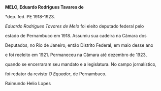 **MELO, Eduardo Rodrigues Tavares de**



\*dep. fed. PE 1918-1923.



*Eduardo Rodrigues Tavares de Melo* foi eleito deputado federal pelo

estado de Pernambuco em 1918. Assumiu sua cadeira na Câmara dos

Deputados, no Rio de Janeiro, então Distrito Federal, em maio desse ano

e foi reeleito em 1921. Permaneceu na Câmara até dezembro de 1923,

quando se encerraram seu mandato e a legislatura. No campo jornalístico,

foi redator da revist*a O Equador*, de Pernambuco.



Raimundo Helio Lopes



